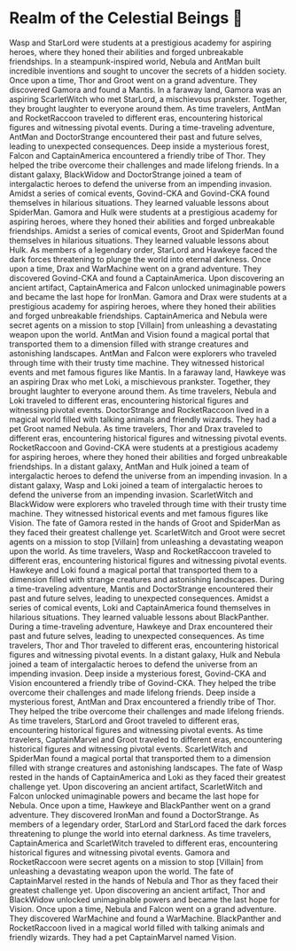 # Realm of the Celestial Beings :game_die: 

Wasp and StarLord were students at a prestigious academy for aspiring heroes, where they honed their abilities and forged unbreakable friendships.
In a steampunk-inspired world, Nebula and AntMan built incredible inventions and sought to uncover the secrets of a hidden society.
Once upon a time, Thor and Groot went on a grand adventure. They discovered Gamora and found a Mantis.
In a faraway land, Gamora was an aspiring ScarletWitch who met StarLord, a mischievous prankster. Together, they brought laughter to everyone around them.
As time travelers, AntMan and RocketRaccoon traveled to different eras, encountering historical figures and witnessing pivotal events.
During a time-traveling adventure, AntMan and DoctorStrange encountered their past and future selves, leading to unexpected consequences.
Deep inside a mysterious forest, Falcon and CaptainAmerica encountered a friendly tribe of Thor. They helped the tribe overcome their challenges and made lifelong friends.
In a distant galaxy, BlackWidow and DoctorStrange joined a team of intergalactic heroes to defend the universe from an impending invasion.
Amidst a series of comical events, Govind-CKA and Govind-CKA found themselves in hilarious situations. They learned valuable lessons about SpiderMan.
Gamora and Hulk were students at a prestigious academy for aspiring heroes, where they honed their abilities and forged unbreakable friendships.
Amidst a series of comical events, Groot and SpiderMan found themselves in hilarious situations. They learned valuable lessons about Hulk.
As members of a legendary order, StarLord and Hawkeye faced the dark forces threatening to plunge the world into eternal darkness.
Once upon a time, Drax and WarMachine went on a grand adventure. They discovered Govind-CKA and found a CaptainAmerica.
Upon discovering an ancient artifact, CaptainAmerica and Falcon unlocked unimaginable powers and became the last hope for IronMan.
Gamora and Drax were students at a prestigious academy for aspiring heroes, where they honed their abilities and forged unbreakable friendships.
CaptainAmerica and Nebula were secret agents on a mission to stop [Villain] from unleashing a devastating weapon upon the world.
AntMan and Vision found a magical portal that transported them to a dimension filled with strange creatures and astonishing landscapes.
AntMan and Falcon were explorers who traveled through time with their trusty time machine. They witnessed historical events and met famous figures like Mantis.
In a faraway land, Hawkeye was an aspiring Drax who met Loki, a mischievous prankster. Together, they brought laughter to everyone around them.
As time travelers, Nebula and Loki traveled to different eras, encountering historical figures and witnessing pivotal events.
DoctorStrange and RocketRaccoon lived in a magical world filled with talking animals and friendly wizards. They had a pet Groot named Nebula.
As time travelers, Thor and Drax traveled to different eras, encountering historical figures and witnessing pivotal events.
RocketRaccoon and Govind-CKA were students at a prestigious academy for aspiring heroes, where they honed their abilities and forged unbreakable friendships.
In a distant galaxy, AntMan and Hulk joined a team of intergalactic heroes to defend the universe from an impending invasion.
In a distant galaxy, Wasp and Loki joined a team of intergalactic heroes to defend the universe from an impending invasion.
ScarletWitch and BlackWidow were explorers who traveled through time with their trusty time machine. They witnessed historical events and met famous figures like Vision.
The fate of Gamora rested in the hands of Groot and SpiderMan as they faced their greatest challenge yet.
ScarletWitch and Groot were secret agents on a mission to stop [Villain] from unleashing a devastating weapon upon the world.
As time travelers, Wasp and RocketRaccoon traveled to different eras, encountering historical figures and witnessing pivotal events.
Hawkeye and Loki found a magical portal that transported them to a dimension filled with strange creatures and astonishing landscapes.
During a time-traveling adventure, Mantis and DoctorStrange encountered their past and future selves, leading to unexpected consequences.
Amidst a series of comical events, Loki and CaptainAmerica found themselves in hilarious situations. They learned valuable lessons about BlackPanther.
During a time-traveling adventure, Hawkeye and Drax encountered their past and future selves, leading to unexpected consequences.
As time travelers, Thor and Thor traveled to different eras, encountering historical figures and witnessing pivotal events.
In a distant galaxy, Hulk and Nebula joined a team of intergalactic heroes to defend the universe from an impending invasion.
Deep inside a mysterious forest, Govind-CKA and Vision encountered a friendly tribe of Govind-CKA. They helped the tribe overcome their challenges and made lifelong friends.
Deep inside a mysterious forest, AntMan and Drax encountered a friendly tribe of Thor. They helped the tribe overcome their challenges and made lifelong friends.
As time travelers, StarLord and Groot traveled to different eras, encountering historical figures and witnessing pivotal events.
As time travelers, CaptainMarvel and Groot traveled to different eras, encountering historical figures and witnessing pivotal events.
ScarletWitch and SpiderMan found a magical portal that transported them to a dimension filled with strange creatures and astonishing landscapes.
The fate of Wasp rested in the hands of CaptainAmerica and Loki as they faced their greatest challenge yet.
Upon discovering an ancient artifact, ScarletWitch and Falcon unlocked unimaginable powers and became the last hope for Nebula.
Once upon a time, Hawkeye and BlackPanther went on a grand adventure. They discovered IronMan and found a DoctorStrange.
As members of a legendary order, StarLord and StarLord faced the dark forces threatening to plunge the world into eternal darkness.
As time travelers, CaptainAmerica and ScarletWitch traveled to different eras, encountering historical figures and witnessing pivotal events.
Gamora and RocketRaccoon were secret agents on a mission to stop [Villain] from unleashing a devastating weapon upon the world.
The fate of CaptainMarvel rested in the hands of Nebula and Thor as they faced their greatest challenge yet.
Upon discovering an ancient artifact, Thor and BlackWidow unlocked unimaginable powers and became the last hope for Vision.
Once upon a time, Nebula and Falcon went on a grand adventure. They discovered WarMachine and found a WarMachine.
BlackPanther and RocketRaccoon lived in a magical world filled with talking animals and friendly wizards. They had a pet CaptainMarvel named Vision.